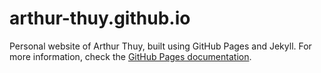 # arthur-thuy.github.io
Personal website of Arthur Thuy, built using GitHub Pages and Jekyll. For more information, check the [GitHub Pages documentation](https://docs.github.com/en/pages).